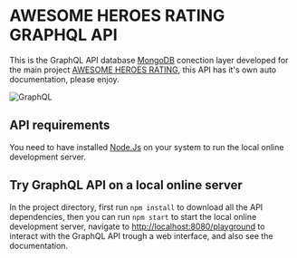 # AWESOME HEROES RATING GRAPHQL API

This is the GraphQL API database [MongoDB](https://www.mongodb.com/) conection layer developed for the main project [AWESOME HEROES RATING](https://github.com/eduardohurtado/), this API has it's own auto documentation, please enjoy.

![GraphQL](https://live.staticflickr.com/65535/50433761867_e9438cd0ff_o.jpg)

## API requirements

You need to have installed [Node.Js](https://nodejs.org/en/) on your system to run the local online development server.

## Try GraphQL API on a local online server

In the project directory, first run `npm install` to download all the API dependencies, then you can run `npm start` to start the local online development server, navigate to [http://localhost:8080/playground](http://localhost:8080/playground) to interact with the GraphQL API trough a web interface, and also see the documentation.
